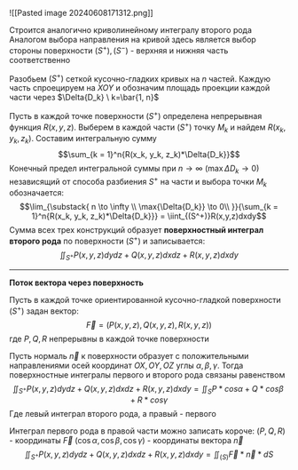 ![[Pasted image 20240608171312.png]]

Строится аналогично криволинейному интегралу второго рода
Аналогом выбора направления на кривой здесь является выбор стороны поверхности $(S^+), (S^-)$ - верхняя и нижняя часть соответственно

Разобьем $(S^+)$ сеткой кусочно-гладких кривых на $n$ частей. Каждую часть спроецируем на $XOY$ и обозначим площадь проекции каждой части через $\Delta{D_k} \ k=\bar{1, n}$

Пусть в каждой точке поверхности $(S^+)$ определена непрерывная функция $R(x,y,z)$. Выберем в каждой части $(S^+)$ точку $M_k$ и найдем $R(x_k, y_k, z_k)$. Составим интегральную сумму$$\sum_{k = 1}^n{R(x_k, y_k, z_k)*\Delta{D_k}}$$Конечный предел интегральной суммы при $n \to \infty \ (\max{\Delta{D_k}} \to 0)$ независящий от способа разбиения $S^+$ на части и выбора точки $M_k$ обозначается: $$\lim_{\substack{
n \to \infty \\
\max{\Delta{D_k}} \to 0\\
}}{\sum_{k = 1}^n{R(x_k, y_k, z_k)*\Delta{D_k}}} = \iint_{(S^+)}R(x,y,z)dxdy$$
Сумма всех трех конструкций образует **поверхностный интеграл второго рода** по поверхности $(S^+)$ и записывается: $$\iint_{S^+}{P(x,y,z)dydz + Q(x,y,z)dxdz + R(x,y,z)dxdy}$$

---

**Поток вектора через поверхность**

Пусть в каждой точке ориентированной кусочно-гладкой поверхности $(S^+)$ задан вектор:$$\vec{F} = (P(x,y,z), Q(x,y,z), R(x,y,z))$$где $P, Q, R$ непрерывны в каждой точке поверхности

Пусть нормаль $\vec{n}$ к поверхности образует с положительными направлениями осей координат $OX, OY, OZ$ углы $\alpha, \beta, \gamma$. Тогда поверхностные интегралы первого и второго рода связаны равенством $$\iint_{S^+}{P(x,y,z)dydz + Q(x,y,z)dxdz + R(x,y,z)dxdy} = \iint_S{P*cos\alpha + Q*cos\beta + R*cos\gamma}$$Где левый интеграл второго рода, а правый - первого

Интеграл первого рода в правой части можно записать короче:
$(P, Q, R)$ - координаты $\vec{F}$
$(\cos\alpha, \cos\beta, \cos\gamma)$ - координаты вектора $\vec{n}$ 
$$\iint_{S^+}{P(x,y,z)dydz + Q(x,y,z)dxdz + R(x,y,z)dxdy} = \iint_{(S)}{\vec{F}*\vec{n}*dS}$$
